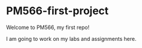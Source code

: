 # PM566-first-project

Welcome to PM566, my first repo!

I am going to work on my labs and assignments here.
